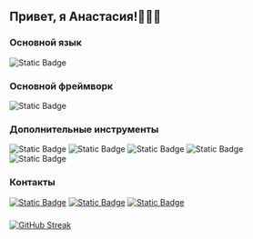 ## Привет, я Анастасия!👩🏽‍💻
### **Основной язык**  
![Static Badge](https://img.shields.io/badge/dart-2b2d42?style=for-the-badge&logo=dart&logoColor=f1e3f3&color=2b2d42)
### **Основной фреймворк**
![Static Badge](https://img.shields.io/badge/flutter-2b2d42?style=for-the-badge&logo=flutter&logoColor=c2bbf0&color=2b2d42)
### **Дополнительные инструменты**
![Static Badge](https://img.shields.io/badge/figma-2b2d42?style=for-the-badge&logo=figma&logoColor=8fb8ed&color=2b2d42)
![Static Badge](https://img.shields.io/badge/html-2b2d42?style=for-the-badge&logo=html5&logoColor=8fb8ed&color=2b2d42)
![Static Badge](https://img.shields.io/badge/css-2b2d42?style=for-the-badge&logo=css&logoColor=8fb8ed&color=2b2d42)
![Static Badge](https://img.shields.io/badge/javascript-2b2d42?style=for-the-badge&logo=javascript&logoColor=8fb8ed&color=2b2d42)
![Static Badge](https://img.shields.io/badge/python-2b2d42?style=for-the-badge&logo=python&logoColor=8fb8ed&color=2b2d42)
### **Контакты**
[![Static Badge](https://img.shields.io/badge/telegram-2b2d42?style=for-the-badge&logo=telegram&logoColor=62bfed&color=2b2d42&link=https%3A%2F%2Ft.me%2Fluxinte_nebris)](https://t.me/luxinte_nebris)
[![Static Badge](https://img.shields.io/badge/vk-2b2d42?style=for-the-badge&logo=vk&logoColor=62bfed&color=2b2d42&link=https%3A%2F%2Fvk.com%2Fluxi.ntenebris)](vk.com/luxi.ntenebris)
[![Static Badge](https://img.shields.io/badge/leetcode-2b2d42?style=for-the-badge&logo=leetcode&logoColor=62bfed&color=2b2d42&link=https%3A%2F%2Fleetcode.com%2Fu%2Ftenebrisss_%2F)](https://leetcode.com/u/tenebrisss_/)
### 
[![GitHub Streak](https://github-readme-streak-stats.herokuapp.com/?user=AnastasiaSurzhikowa&theme=dark&background=000000&fire=3590F3&ring=3590F3&currStreakLabel=3590F3)](https://git.io/streak-stats)
